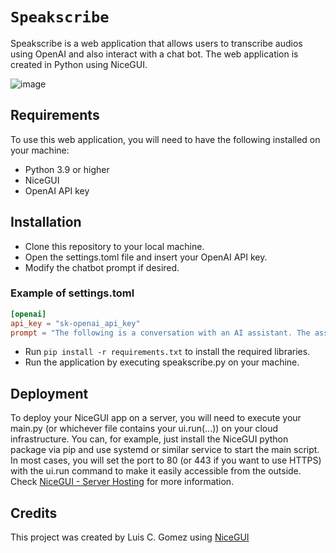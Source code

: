 # `Speakscribe`
Speakscribe is a web application that allows users to transcribe audios using OpenAI and also interact with a chat bot. The web application is created in Python using NiceGUI.

![image](https://user-images.githubusercontent.com/46666572/228412224-4534eb88-2b9d-4713-ac62-3ed1d3b10788.png)


## Requirements
To use this web application, you will need to have the following installed on your machine:

- Python 3.9 or higher
- NiceGUI
- OpenAI API key

## Installation

- Clone this repository to your local machine.
- Open the settings.toml file and insert your OpenAI API key.
- Modify the chatbot prompt if desired.

### Example of settings.toml
```toml
[openai]
api_key = "sk-openai_api_key"
prompt = "The following is a conversation with an AI assistant. The assistant is helpful, creative, clever, and very friendly.\n\n"
```

- Run `pip install -r requirements.txt` to install the required libraries.
- Run the application by executing speakscribe.py on your machine.

## Deployment
To deploy your NiceGUI app on a server, you will need to execute your main.py (or whichever file contains your ui.run(...)) on your cloud infrastructure. You can, for example, just install the NiceGUI python package via pip and use systemd or similar service to start the main script. In most cases, you will set the port to 80 (or 443 if you want to use HTTPS) with the ui.run command to make it easily accessible from the outside. Check [NiceGUI - Server Hosting](https://nicegui.io/documentation#server_hosting) for more information.

## Credits
This project was created by Luis C. Gomez using [NiceGUI](https://github.com/zauberzeug/nicegui/)
